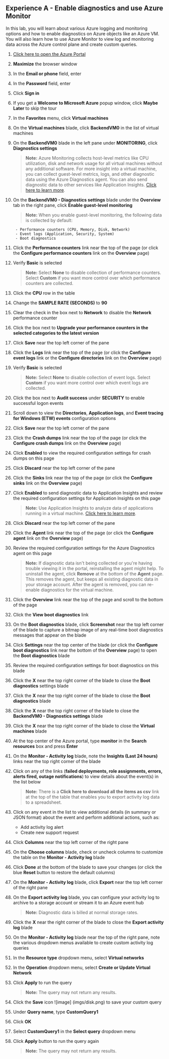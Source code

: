 ## Experience A - Enable diagnostics and use Azure Monitor

In this lab, you will learn about various Azure logging and monitoring options and how to enable diagnostics on Azure objects like an Azure VM. You will also learn how to use Azure Monitor to view log and monitoring data across the Azure control plane and create custom queries. 

1. [Click here to open the Azure Portal](https://portal.azure.com)

1. **Maximize** the browser window

1. In the **Email or phone** field, enter **<inject key="AzureAdUserEmail"/>**

1. In the **Password** field, enter **<inject key="AzureAdUserPassword"/>**

1. Click **Sign in**

1. If you get  a **Welcome to Microsoft Azure** popup window, click **Maybe Later** to skip the tour

1. In the **Favorites** menu, click **Virtual machines**

1. On the **Virtual machines** blade, click **BackendVM0** in the list of virtual machines

1. On the **BackendVM0** blade in the left pane under **MONITORING**, click **Diagnostics settings**

    > **Note:** Azure Monitoring collects host-level metrics like CPU utilization, disk and network usage for all virtual machines without any additional software. For more insight into a virtual machine, you can collect guest-level metrics, logs, and other diagnostic data using the Azure Diagnostics agent. You can also send diagnostic data to other services like Application Insights. [Click here to learn more](https://docs.microsoft.com/en-us/azure/monitoring-and-diagnostics/azure-diagnostics).

1. On the **BackendVM0 - Diagnostics settings** blade under the **Overview** tab in the right pane, click **Enable guest-level monitoring**

    > **Note:** When you enable guest-level monitoring, the following data is collected by default:

        - Performance counters (CPU, Memory, Disk, Network)
        - Event logs (Application, Security, System)
        - Boot diagnostics

1. Click the **Performance counters** link near the top of the page (or click the **Configure performance counters** link on the **Overview** page)

1. Verify **Basic** is selected

    > **Note:** Select **None** to disable collection of performance counters. Select **Custom** if you want more control over which performance counters are collected.

1. Click the **CPU** row in the table

1. Change the **SAMPLE RATE (SECONDS)** to **90**

1. Clear the check in the box next to **Network** to disable the **Network** performance counter

1. Click the box next to **Upgrade your performance counters in the selected categories to the latest version**

1. Click **Save** near the top left corner of the pane

1. Click the **Logs** link near the top of the page (or click the **Configure event logs** link or the **Configure directories** link on the **Overview** page)

1. Verify **Basic** is selected

    > **Note:** Select **None** to disable collection of event logs. Select **Custom** if you want more control over which event logs are collected.

1. Click the box next to **Audit success** under **SECURITY** to enable successful logon events

1. Scroll down to view the **Directories**, **Application logs**, and **Event tracing for Windows (ETW) events** configuration options

1. Click **Save** near the top left corner of the pane

1. Click the **Crash dumps** link near the top of the page (or click the **Configure crash dumps** link on the **Overview** page)

1. Click **Enabled** to view the required configuration settings for crash dumps on this page

1. Click **Discard** near the top left corner of the pane

1. Click the **Sinks** link near the top of the page (or click the **Configure sinks** link on the **Overview** page)

1. Click **Enabled** to send diagnostic data to Application Insights and review the required configuration settings for Application Insights on this page

    > **Note:** Use Application Insights to analyze data of applications running in a virtual machine. [Click here to learn more](https://docs.microsoft.com/en-us/azure/monitoring-and-diagnostics/azure-diagnostics-configure-application-insights).

1. Click **Discard** near the top left corner of the pane

1. Click the **Agent** link near the top of the page (or click the **Configure agent** link on the **Overview** page)

1. Review the required configuration settings for the Azure Diagnostics agent on this page

    > **Note:** If diagnostic data isn't being collected or you're having trouble viewing it in the portal, reinstalling the agent might help. To uninstall the agent, click **Remove** at the bottom of the **Agent** page. This removes the agent, but keeps all existing diagnostic data in your storage account. After the agent is removed, you can re-enable diagnostics for the virtual machine.

1. Click the **Overview** link near the top of the page and scroll to the bottom of the page

1. Click the **View boot diagnostics** link

1. On the **Boot diagnostics** blade, click **Screenshot** near the top left corner of the blade to capture a bitmap image of any real-time boot diagnostics messages that appear on the blade

1. Click **Settings** near the top center of the blade (or click the **Configure boot diagnostics** link near the bottom of the **Overview** page) to open the **Boot diagnostics** blade

1. Review the required configuration settings for boot diagnostics on this blade

1. Click the **X** near the top right corner of the blade to close the **Boot diagnostics** settings blade

1. Click the **X** near the top right corner of the blade to close the **Boot diagnostics** blade

1. Click the **X** near the top right corner of the blade to close the **BackendVM0 - Diagnostics settings** blade

1. Click the **X** near the top right corner of the blade to close the **Virtual machines** blade

1. At the top center of the Azure portal, type **monitor** in the **Search resources** box and press **Enter**

1. On the **Monitor - Activity log** blade, note the **Insights (Last 24 hours)** links near the top right corner of the blade

1. Click on any of the links (**failed deployments, role assignments, errors, alerts fired, outage notifications**) to view details about the event(s) in the list below

    > **Note:** There is a **Click here to download all the items as csv** link at the top of the table that enables you to export activity log data to a spreadsheet.

1. Click on any event in the list to view additional details (in summary or JSON format) about the event and perform additional actions, such as:

    - Add activity log alert
    - Create new support request

1. Click **Columns** near the top left corner of the right pane

1. On the **Choose columns** blade, check or uncheck columns to customize the table on the **Monitor - Activity log** blade

1. Click **Done** at the bottom of the blade to save your changes (or click the blue **Reset** button to restore the default columns)

1. On the **Monitor - Activity log** blade, click **Export** near the top left corner of the right pane

1. On the **Export activity log** blade, you can configure your activity log to archive to a storage account or stream it to an Azure event hub

    > **Note:** Diagnostic data is billed at normal storage rates.

1. Click the **X** near the right corner of the blade to close the **Export activity log** blade

1. On the **Monitor - Activity log** blade near the top of the right pane, note the various dropdown menus available to create custom activity log queries

1. In the **Resource type** dropdown menu, select **Virtual networks**

1. In the **Operation** dropdown menu, select **Create or Update Virtual Network**

1. Click **Apply** to run the query

    > **Note:** The query may not return any results.

1. Click the **Save** icon ![image] (imgs/disk.png) to save your custom query

1. Under **Query name**, type **CustomQuery1**

1. Click **OK**

1. Select **CustomQuery1** in the **Select query** dropdown menu

1. Click **Apply** button to run the query again

    > **Note:** The query may not return any results.